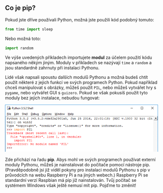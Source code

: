## Co je pip?

Pokud jste dříve používali Python, možná jste použili kód podobný tomuto:

```python
from time import sleep
```

Nebo možná toto:

```python
import random
```

Ve výše uvedených příkladech importujete **modul** za účelem použití kódu napsaného někým jiným. Moduly v příkladech se nazývají `time` a `random` a jsou standardně zahrnuty při instalaci Pythonu.

Lidé však napsali spoustu dalších modulů Pythonu a možná budeš chtít použít některé z jejich funkcí ve svých programech Python. Pokud například chceš manipulovat s obrázky, můžeš použít `PIL`, nebo můžeš vytvářet hry s `pygame`, nebo vytvářet GUI s `guizero`. Pokud se však pokusíš použít tyto moduly bez jejich instalace, nebudou fungovat:

![PIL not working (PIL nefunguje)](images/pil-doesnt-work.png)

Zde přichází na řadu **pip**. Abys mohl ve svých programech používat externí moduly Pythonu, můžeš je nainstalovat do počítače pomocí nástroje pip. (Pravděpodobně jsi již viděl pokyny pro instalaci modulů Pythonu s pip v průvodcích na webu Raspberry Pi a na jiných webech.) Raspberry Pi se standardní verzí Raspbian má pip již nainstalován. Tvůj počítač se systémem Windows však ještě nemusí mít pip. Pojďme to změnit!
